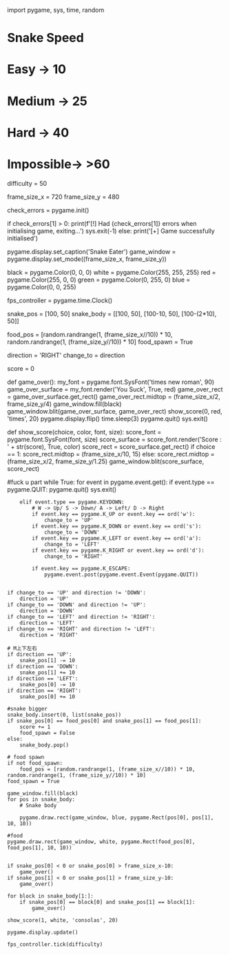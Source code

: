 import pygame, sys, time, random


# Snake Speed
# Easy      ->  10
# Medium    ->  25
# Hard      ->  40
# Impossible->  >60
difficulty = 50

frame_size_x = 720
frame_size_y = 480


check_errors = pygame.init()

if check_errors[1] > 0:
    print(f'[!] Had {check_errors[1]} errors when initialising game, exiting...')
    sys.exit(-1)
else:
    print('[+] Game successfully initialised')


pygame.display.set_caption('Snake Eater')
game_window = pygame.display.set_mode((frame_size_x, frame_size_y))



black = pygame.Color(0, 0, 0)
white = pygame.Color(255, 255, 255)
red = pygame.Color(255, 0, 0)
green = pygame.Color(0, 255, 0)
blue = pygame.Color(0, 0, 255)


fps_controller = pygame.time.Clock()

snake_pos = [100, 50]
snake_body = [[100, 50], [100-10, 50], [100-(2*10), 50]]

food_pos = [random.randrange(1, (frame_size_x//10)) * 10, random.randrange(1, (frame_size_y//10)) * 10]
food_spawn = True

direction = 'RIGHT'
change_to = direction

score = 0

def game_over():
    my_font = pygame.font.SysFont('times new roman', 90)
    game_over_surface = my_font.render('You Suck', True, red)
    game_over_rect = game_over_surface.get_rect()
    game_over_rect.midtop = (frame_size_x/2, frame_size_y/4)
    game_window.fill(black)
    game_window.blit(game_over_surface, game_over_rect)
    show_score(0, red, 'times', 20)
    pygame.display.flip()
    time.sleep(3)
    pygame.quit()
    sys.exit()


def show_score(choice, color, font, size):
    score_font = pygame.font.SysFont(font, size)
    score_surface = score_font.render('Score : ' + str(score), True, color)
    score_rect = score_surface.get_rect()
    if choice == 1:
        score_rect.midtop = (frame_size_x/10, 15)
    else:
        score_rect.midtop = (frame_size_x/2, frame_size_y/1.25)
    game_window.blit(score_surface, score_rect)



#fuck u part
while True:
    for event in pygame.event.get():
        if event.type == pygame.QUIT:
            pygame.quit()
            sys.exit()
        
        elif event.type == pygame.KEYDOWN:
            # W -> Up/ S -> Down/ A -> Left/ D -> Right
            if event.key == pygame.K_UP or event.key == ord('w'):
                change_to = 'UP'
            if event.key == pygame.K_DOWN or event.key == ord('s'):
                change_to = 'DOWN'
            if event.key == pygame.K_LEFT or event.key == ord('a'):
                change_to = 'LEFT'
            if event.key == pygame.K_RIGHT or event.key == ord('d'):
                change_to = 'RIGHT'
        
            if event.key == pygame.K_ESCAPE:
                pygame.event.post(pygame.event.Event(pygame.QUIT))

  
    if change_to == 'UP' and direction != 'DOWN':
        direction = 'UP'
    if change_to == 'DOWN' and direction != 'UP':
        direction = 'DOWN'
    if change_to == 'LEFT' and direction != 'RIGHT':
        direction = 'LEFT'
    if change_to == 'RIGHT' and direction != 'LEFT':
        direction = 'RIGHT'

    # M上下左右
    if direction == 'UP':
        snake_pos[1] -= 10
    if direction == 'DOWN':
        snake_pos[1] += 10
    if direction == 'LEFT':
        snake_pos[0] -= 10
    if direction == 'RIGHT':
        snake_pos[0] += 10

    #snake bigger
    snake_body.insert(0, list(snake_pos))
    if snake_pos[0] == food_pos[0] and snake_pos[1] == food_pos[1]:
        score += 1
        food_spawn = False
    else:
        snake_body.pop()

    # food spawn
    if not food_spawn:
        food_pos = [random.randrange(1, (frame_size_x//10)) * 10, random.randrange(1, (frame_size_y//10)) * 10]
    food_spawn = True

    game_window.fill(black)
    for pos in snake_body:
        # Snake body
    
        pygame.draw.rect(game_window, blue, pygame.Rect(pos[0], pos[1], 10, 10))

    #food
    pygame.draw.rect(game_window, white, pygame.Rect(food_pos[0], food_pos[1], 10, 10))

 
    if snake_pos[0] < 0 or snake_pos[0] > frame_size_x-10:
        game_over()
    if snake_pos[1] < 0 or snake_pos[1] > frame_size_y-10:
        game_over()
   
    for block in snake_body[1:]:
        if snake_pos[0] == block[0] and snake_pos[1] == block[1]:
            game_over()

    show_score(1, white, 'consolas', 20)
   
    pygame.display.update()

    fps_controller.tick(difficulty)
<!---
Yannaner/Yannaner is a ✨ special ✨ repository because its `README.md` (this file) appears on your GitHub profile.
You can click the Preview link to take a look at your changes.
--->
